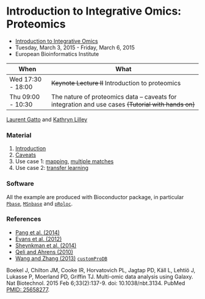 # Introduction to Integrative Omics: Proteomics

- [Introduction to Integrative Omics](http://www.ebi.ac.uk/training/course/introduction-integrative-omics)
- Tuesday, March 3, 2015 - Friday, March 6, 2015
- European Bioinformatics Institute

| When              | What                                               |
|-------------------|----------------------------------------------------|
| Wed 17:30 - 18:00 |  ~~Keynote Lecture II~~ Introduction to proteomics |
| Thu 09:00 - 10:30 | The nature of proteomics data – caveats for integration and use cases ~~(Tutorial with hands on)~~ |

[Laurent Gatto](http://cpu.sysbiol.cam.ac.uk/) and [Kathryn Lilley](http://proteomics.bio.cam.ac.uk/)

### Material

1. [Introduction](./proteomics.md)
2. [Caveats](./caveats.md)
3. Use case 1: [mapping](./mapping.md), [multiple matches](./mapping2.md)
4. Use case 2: [transfer learning](./transfer-learning.md)

### Software

All the example are produced with Bioconductor package, in particular
[`Pbase`](http://bioconductor.org/packages/devel/bioc/html/Pbase.html),
[`MSnbase`](http://bioconductor.org/packages/devel/bioc/html/MSnbase.html)
and
[`pRoloc`](http://bioconductor.org/packages/devel/bioc/html/pRoloc.html).

### References

- [Pang et al. (2014)](http://www.ncbi.nlm.nih.gov/pubmed/24152167)
- [Evans et al. (2012)](http://www.ncbi.nlm.nih.gov/pubmed/23142869)
- [Sheynkman et al. (2014)](http://www.ncbi.nlm.nih.gov/pubmed/25149441)
- [Qeli and Ahrens (2010)](http://www.ncbi.nlm.nih.gov/pubmed/20622826)
- [Wang and Zhang (2013)](http://www.ncbi.nlm.nih.gov/pubmed/24058055) [`customProDB`](http://bioconductor.org/packages/release/bioc/html/customProDB.html)



Boekel J, Chilton JM, Cooke IR, Horvatovich PL, Jagtap PD, Käll L,
Lehtiö J, Lukasse P, Moerland PD, Griffin TJ. Multi-omic data analysis
using Galaxy. Nat Biotechnol. 2015 Feb 6;33(2):137-9. doi:
10.1038/nbt.3134. PubMed
[PMID: 25658277](http://www.ncbi.nlm.nih.gov/pubmed/25658277).


